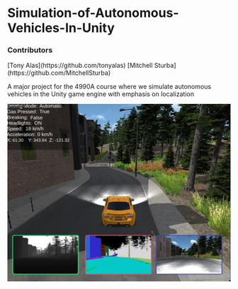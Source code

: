 # Simulation-of-Autonomous-Vehicles-In-Unity

<h3> Contributors </h3>
[Tony Alas](https://github.com/tonyalas)
[Mitchell Sturba](https://github.com/MitchellSturba)

A major project for the 4990A course where we simulate autonomous vehicles in the Unity game engine with emphasis on localization 

![Image](Screenshots/Screen1.png)

